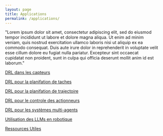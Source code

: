 ```yaml
---
layout: page
title: Applications
permalink: /applications/
---
```

<link rel="stylesheet" href="https://picorba.github.io/Rapport-veille-technologique/assets/css/theme_dark.css">

"Lorem ipsum dolor sit amet, consectetur adipiscing elit, sed do eiusmod tempor incididunt ut labore et dolore magna aliqua. Ut enim ad minim veniam, quis nostrud exercitation ullamco laboris nisi ut aliquip ex ea commodo consequat. Duis aute irure dolor in reprehenderit in voluptate velit esse cillum dolore eu fugiat nulla pariatur. Excepteur sint occaecat cupidatat non proident, sunt in culpa qui officia deserunt mollit anim id est laborum."


[DRL dans les capteurs](/Rapport-veille-technologique/applicationss/deep_rl/2024/03/17/capteurs.html)

[DRL pour la planifation de taches](/Rapport-veille-technologique/applicationss/deep_rl/2024/03/17/taches.html)

[DRL pour la planifation de trajectoire](/Rapport-veille-technologique/applicationss/deep_rl/2024/03/17/trajectoire.html)

[DRL pour le controle des actionneurs](/Rapport-veille-technologique/applicationss/2024/03/17/actionneurs.html)

[DRL pour les systèmes multi-agents](/Rapport-veille-technologique/applicationss/2024/03/17/multiagent.html)


[Utilisation des LLMs en robotique](/Rapport-veille-technologique/applicationss/2024/03/17/llm.html)

[Ressources Utiles](/Rapport-veille-technologique/applicationss/2024/03/17/ressources_application.html)